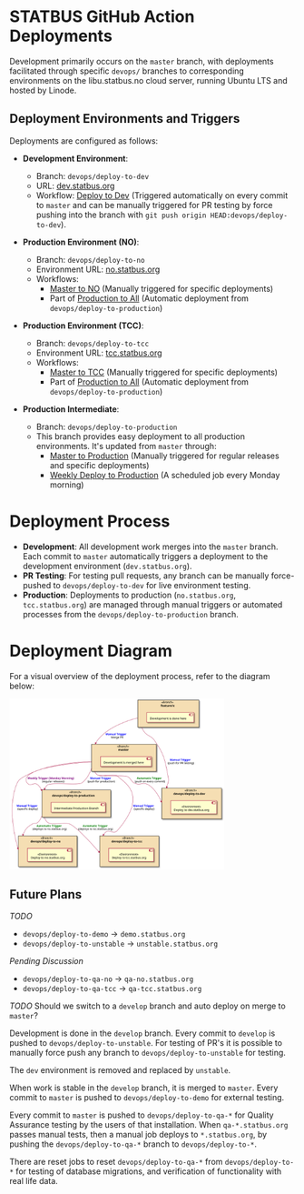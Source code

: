 # STATBUS GitHub Action Deployments

Development primarily occurs on the `master` branch,
with deployments facilitated through specific `devops/` branches
to corresponding environments on the libu.statbus.no cloud server,
running Ubuntu LTS and hosted by Linode.

## Deployment Environments and Triggers

Deployments are configured as follows:

- **Development Environment**:
  - Branch: `devops/deploy-to-dev`
  - URL: [dev.statbus.org](https://dev.statbus.org/)
  - Workflow: [Deploy to Dev](https://github.com/statisticsnorway/statbus/actions/workflows/deploy-to-dev.yaml) (Triggered automatically on every commit to `master` and can be manually triggered for PR testing by force pushing into the branch with `git push origin HEAD:devops/deploy-to-dev`).
  
- **Production Environment (NO)**:
  - Branch: `devops/deploy-to-no`
  - Environment URL: [no.statbus.org](https://no.statbus.org/)
  - Workflows:
    - [Master to NO](https://github.com/statisticsnorway/statbus/actions/workflows/deploy-to-no.yaml) (Manually triggered for specific deployments)
    - Part of [Production to All](https://github.com/statisticsnorway/statbus/actions/workflows/production-to-all.yaml) (Automatic deployment from `devops/deploy-to-production`)

- **Production Environment (TCC)**:
  - Branch: `devops/deploy-to-tcc`
  - Environment URL: [tcc.statbus.org](https://tcc.statbus.org/)
  - Workflows:
    - [Master to TCC](https://github.com/statisticsnorway/statbus/actions/workflows/deploy-to-tcc.yaml) (Manually triggered for specific deployments)
    - Part of [Production to All](https://github.com/statisticsnorway/statbus/actions/workflows/production-to-all.yaml) (Automatic deployment from `devops/deploy-to-production`)

- **Production Intermediate**:
  - Branch: `devops/deploy-to-production`
  - This branch provides easy deployment to all production environments. It's updated from `master` through:
    - [Master to Production](https://github.com/statisticsnorway/statbus/actions/workflows/master-to-production.yaml) (Manually triggered for regular releases and specific deployments)
    - [Weekly Deploy to Production](https://github.com/statisticsnorway/statbus/actions/workflows/master-to-production.yaml) (A scheduled job every Monday morning)


# Deployment Process

- **Development**: All development work merges into the `master` branch.
	Each commit to `master` automatically triggers a deployment to the development environment (`dev.statbus.org`).
- **PR Testing**: For testing pull requests, any branch can be manually force-pushed to `devops/deploy-to-dev` for live environment testing.
- **Production**: Deployments to production (`no.statbus.org`, `tcc.statbus.org`) are managed through manual triggers or automated processes from the `devops/deploy-to-production` branch.


# Deployment Diagram

For a visual overview of the deployment process, refer to the diagram below:

<img src="./diagrams/deployment.svg" alt="Deployment Diagram" style="max-width:100%; max-height:300px;">

## Future Plans

*TODO*
* `devops/deploy-to-demo` -> `demo.statbus.org`
* `devops/deploy-to-unstable` -> `unstable.statbus.org`

*Pending Discussion*
* `devops/deploy-to-qa-no` -> `qa-no.statbus.org`
* `devops/deploy-to-qa-tcc` -> `qa-tcc.statbus.org`


*TODO* Should we switch to a `develop` branch and auto deploy on merge to `master`?

Development is done in the `develop` branch.
Every commit to `develop` is pushed to `devops/deploy-to-unstable`.
For testing of PR's it is possible to manually force push any branch to
`devops/deploy-to-unstable` for testing.

The `dev` environment is removed and replaced by `unstable`.

When work is stable in the `develop` branch, it is merged to `master`.
Every commit to `master` is pushed to `devops/deploy-to-demo` for external testing.

Every commit to `master` is pushed to `devops/deploy-to-qa-*` for Quality Assurance testing
by the users of that installation.
When `qa-*.statbus.org` passes manual tests, then a manual job deploys
to `*.statbus.org`, by pushing the `devops/deploy-to-qa-*` branch to `devops/deploy-to-*`.

There are reset jobs to reset `devops/deploy-to-qa-*` from `devops/deploy-to-*` for testing of
database migrations, and verification of functionality with real life data.
